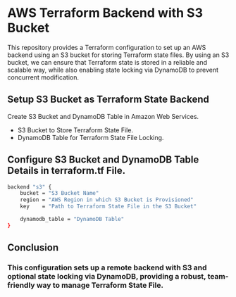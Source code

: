 
# AWS Terraform Backend with S3 Bucket

This repository provides a Terraform configuration to set up an AWS backend using an S3 bucket for storing Terraform state files. By using an S3 bucket, we can ensure that Terraform state is stored in a reliable and scalable way, while also enabling state locking via DynamoDB to prevent concurrent modification.

## Setup S3 Bucket as Terraform State Backend
Create S3 Bucket and DynamoDB Table in Amazon Web Services.
- S3 Bucket to Store Terraform State File.
- DynamoDB Table for Terraform State File Locking.

## Configure S3 Bucket and DynamoDB Table Details in terraform.tf File.
```sh
backend "s3" {
    bucket = "S3 Bucket Name"
    region = "AWS Region in which S3 Bucket is Provisioned"
    key    = "Path to Terraform State File in the S3 Bucket"

    dynamodb_table = "DynamoDB Table"
}
```

## Conclusion
### This configuration sets up a remote backend with S3 and optional state locking via DynamoDB, providing a robust, team-friendly way to manage Terraform State File.